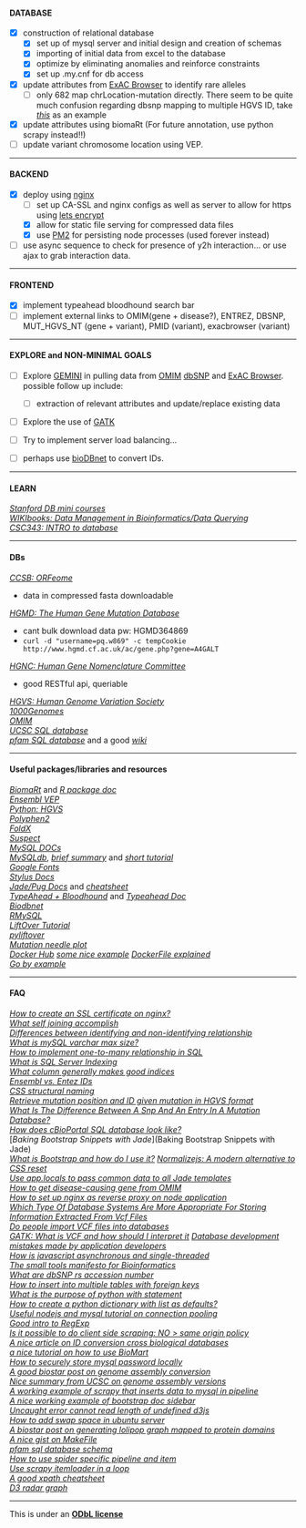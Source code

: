 
#### DATABASE

- [x] construction of relational database
  - [x] set up of mysql server and initial design and creation of schemas  
  - [x] importing of initial data from excel to the database
  - [x] optimize by eliminating anomalies and reinforce constraints
  - [x] set up .my.cnf for db access
- [x] update attributes from [ExAC Browser](http://exac.broadinstitute.org/) to identify rare alleles  
  - [ ] only 682 map chrLocation-mutation directly. There seem to be quite much confusion regarding dbsnp mapping to multiple HGVS ID, take [_this_](http://exac.broadinstitute.org/variant/10-82034395-A-C) as an example  
- [x] update attributes using biomaRt (For future annotation, use python scrapy instead!!)
- [ ] update variant chromosome location using VEP.

---

#### BACKEND

- [x] deploy using [nginx](http://nginx.org/en/)
  - [ ] set up CA-SSL and nginx configs as well as server to allow for https using [lets encrypt](https://letsencrypt.org/)
  - [x] allow for static file serving for compressed data files
  - [x] use [PM2](http://pm2.keymetrics.io/) for persisting node processes (used forever instead)
- [ ] use async sequence to check for presence of y2h interaction... or use ajax to grab interaction data.

---

#### FRONTEND

- [x] implement typeahead bloodhound search bar
- [ ] implement external links to OMIM(gene + disease?), ENTREZ, DBSNP, MUT_HGVS_NT (gene + variant), PMID (variant), exacbrowser (variant)

-----

#### EXPLORE and NON-MINIMAL GOALS

- [ ] Explore [GEMINI](http://gemini.readthedocs.io/en/latest/) in pulling data from [OMIM](http://www.omim.org/) [dbSNP](http://www.ncbi.nlm.nih.gov/SNP/) and [ExAC Browser](http://exac.broadinstitute.org/). possible follow up include:   
  - [ ] extraction of relevant attributes and update/replace existing data
- [ ] Explore the use of [GATK](https://www.broadinstitute.org/gatk/)
- [ ] Try to implement server load balancing...
- [ ] perhaps use [bioDBnet](https://biodbnet-abcc.ncifcrf.gov/db/db2db.php) to convert IDs.


----

#### LEARN

[_Stanford DB mini courses_](https://lagunita.stanford.edu/courses/DB/2014/SelfPaced/about)   
[_WIKIbooks: Data Management in Bioinformatics/Data Querying_](https://en.wikibooks.org/wiki/Data_Management_in_Bioinformatics/Data_Querying)   
[_CSC343: INTRO to database_](http://www.cdf.toronto.edu/~csc343h/winter/)  

---


#### DBs

[_CCSB: ORFeome_](http://horfdb.dfci.harvard.edu/index.php?page=orfsearch)   
  + data in compressed fasta downloadable     

[_HGMD: The Human Gene Mutation Database_](http://www.hgmd.cf.ac.uk/ac/index.php)         
  + cant bulk download data pw: HGMD364869   
  + `curl -d "username=pq.w869" -c tempCookie http://www.hgmd.cf.ac.uk/ac/gene.php?gene=A4GALT`  

[_HGNC: Human Gene Nomenclature Committee_](http://www.genenames.org/help/rest-web-service-help)             
  + good RESTful api, queriable    

[_HGVS: Human Genome Variation Society_](http://www.hgvs.org/mutnomen/)           
[_1000Genomes_](http://www.1000genomes.org/data)   
[_OMIM_](http://www.omim.org/)  
[_UCSC SQL database_](https://genome.ucsc.edu/goldenpath/help/mysql.html)  
[_pfam SQL database_](http://pfam.xfam.org/help#tabview=tab12) and a good [_wiki_](http://wiki.christophchamp.com/index.php?title=Pfam)  

---

#### Useful packages/libraries and resources

[_BiomaRt_](https://bioconductor.org/packages/release/bioc/html/biomaRt.html) and [_R package doc_](https://bioconductor.org/packages/release/bioc/vignettes/biomaRt/inst/doc/biomaRt.pdf)   
[_Ensembl VEP_](http://rest.ensembl.org/#Variation)  
[_Python: HGVS_](http://hgvs.readthedocs.io/en/0.4.x/)   
[_Polyphen2_](http://genetics.bwh.harvard.edu/pph2/dokuwiki/faq#automated_batch_submission)  
[_FoldX_](http://foldxsuite.crg.eu/)  
[_Suspect_](http://www.sbg.bio.ic.ac.uk/~suspect/)    
[_MySQL DOCs_](https://dev.mysql.com/doc/)  
[_MySQLdb_](http://mysql-python.sourceforge.net/MySQLdb-1.2.2/), [_brief summary_](http://mysql-python.sourceforge.net/MySQLdb.html) and [_short tutorial_](http://www.tutorialspoint.com/python/python_database_access.htm)  
[_Google Fonts_](https://www.google.com/fonts)   
[_Stylus Docs_](http://stylus-lang.com/try.html#?code=body%20%7B%0A%20%20font%3A%2014px%2F1.5%20Helvetica%2C%20arial%2C%20sans-serif%3B%0A%20%20%23logo%20%7B%0A%20%20%20%20border-radius%3A%205px%3B%0A%20%20%7D%0A%7D)    
[_Jade/Pug Docs_](http://jade-lang.com/reference/) and [_cheatsheet_](https://naltatis.github.io/jade-syntax-docs/)  
[_TypeAhead + Bloodhound_](https://twitter.github.io/typeahead.js/examples/) and [_Typeahead Doc_](https://github.com/twitter/typeahead.js/blob/master/doc/jquery_typeahead.md)   
[_Biodbnet_](https://biodbnet-abcc.ncifcrf.gov/webServices/RestWebService.php)    
[_RMySQL_](https://cran.r-project.org/web/packages/RMySQL/RMySQL.pdf)   
[_LiftOver Tutorial_](http://genome.sph.umich.edu/wiki/LiftOver)   
[_pyliftover_](https://pypi.python.org/pypi/pyliftover)  
[_Mutation needle plot_](https://github.com/bbglab/muts-needle-plot)  
[_Docker Hub_](https://hub.docker.com/explore/) [_some nice example_](https://docs.docker.com/engine/tutorials/) [_DockerFile explained_](https://www.digitalocean.com/community/tutorials/docker-explained-using-dockerfiles-to-automate-building-of-images)  
[_Go by example_](https://gobyexample.com/)

-----

#### FAQ

[_How to create an SSL certificate on nginx?_](https://www.digitalocean.com/community/tutorials/how-to-create-an-ssl-certificate-on-nginx-for-ubuntu-14-04)    
[_What self joining accomplish_](http://www.programmerinterview.com/index.php/database-sql/what-is-a-self-join/)   
[_Differences between identifying and non-identifying relationship_](http://stackoverflow.com/questions/762937/whats-the-difference-between-identifying-and-non-identifying-relationships)  
[_What is mySQL varchar max size?_](http://stackoverflow.com/questions/13506832/what-is-the-mysql-varchar-max-size)  
[_How to implement one-to-many relationship in SQL_](http://stackoverflow.com/questions/7296846/how-to-implement-one-to-one-one-to-many-and-many-to-many-relationships-while-de)    
[_What is SQL Server Indexing_](http://odetocode.com/Articles/70.aspx)  
[_What column generally makes good indices_](http://stackoverflow.com/questions/107132/what-columns-generally-make-good-indexes)     
[_Ensembl vs. Entez IDs_](https://www.biostars.org/p/16505/)  
[_CSS structural naming_](http://sixrevisions.com/css/css-tips/css-tip-2-structural-naming-convention-in-css/)  
[_Retrieve mutation position and ID given mutation in HGVS format_](https://www.biostars.org/p/107493/)  
[_What Is The Difference Between A Snp And An Entry In A Mutation Database?_](https://www.biostars.org/p/2812/)  
[_How does cBioPortal SQL database look like?_](https://github.com/cBioPortal/cbioportal/tree/master/core/src/main/resources/db)  
[_Baking Bootstrap Snippets with Jade_](Baking Bootstrap Snippets with Jade)  
[_What is Bootstrap and how do I use it?_](https://www.taniarascia.com/what-is-bootstrap-and-how-do-i-use-it/)
[_Normalizejs: A modern alternative to CSS reset_](https://github.com/necolas/normalize.css)   
[_Use app.locals to pass common data to all Jade templates_](http://stackoverflow.com/questions/23494839/layout-jade-navigation-bar)  
[_How to get disease-causing gene from OMIM_](https://www.biostars.org/p/118566/)  
[_How to set up nginx as reverse proxy on node application_](https://gist.github.com/joemccann/644282)  
[_Which Type Of Database Systems Are More Appropriate For Storing Information Extracted From Vcf Files_](https://www.biostars.org/p/65920/)  
[_Do people import VCF files into databases_](https://www.biostars.org/p/7372/)  
[_GATK: What is VCF and how should I interpret it_](http://gatkforums.broadinstitute.org/gatk/discussion/1268/what-is-a-vcf-and-how-should-i-interpret-it)
[_Database development mistakes made by application developers_](http://stackoverflow.com/questions/621884/database-development-mistakes-made-by-application-developers)  
[_How is javascript asynchronous and single-threaded_](http://www.sohamkamani.com/blog/2016/03/14/wrapping-your-head-around-async-programming/)  
[_The small tools manifesto for Bioinformatics_](https://github.com/pjotrp/bioinformatics)  
[_What are dbSNP rs accession number_](http://www.ncbi.nlm.nih.gov/SNP/get_html.cgi?whichHtml=how_to_submit#REFSNP)  
[_How to insert into multiple tables with foreign keys_](http://www.rndblog.com/insert-into-multiple-mysql-tables-linked-by-a-foreign-key/)  
[_What is the purpose of python with statement_](http://effbot.org/zone/python-with-statement.htm)  
[_How to create a python dictionary with list as defaults?_](http://stackoverflow.com/questions/28194184/how-do-i-create-a-dictionary-with-keys-from-a-list-and-values-separate-empty-lis)  
[_Useful nodejs and mysql tutorial on connection pooling_](http://stackoverflow.com/questions/6731214/node-mysql-connection-pooling)  
[_Good intro to RegExp_](http://www.w3schools.com/jsref/jsref_obj_regexp.asp)   
[_Is it possible to do client side scraping: NO > same origin policy_](http://stackoverflow.com/questions/9149672/is-there-any-javascript-and-client-side-wget-implementation)  
[_A nice article on ID conversion cross biological databases_](https://humgenomics.biomedcentral.com/articles/10.1186/1479-7364-5-6-703)   
[_a nice tutorial on how to use BioMart_](http://davetang.org/muse/2012/04/27/learning-to-use-biomart/)  
[_How to securely store mysql password locally_](http://dev.mysql.com/doc/refman/5.7/en/password-security-user.html)  
[_A good biostar post on genome assembly conversion_](https://www.biostars.org/p/65558/)   
[_Nice summary from UCSC on genome assembly versions_](http://genome.ucsc.edu/FAQ/FAQreleases.html)  
[_A working example of scrapy that inserts data to mysql in pipeline_](https://github.com/rolando/dirbot-mysql)  
[_A nice working example of bootstrap doc sidebar_](http://www.java2s.com/Tutorials/HTML_CSS/Bootstrap_Example/Nav/Create_Side_Navbar.htm)  
[_Uncaught error cannot read length of undefined d3js_](http://stackoverflow.com/questions/17181421/uncaught-typeerror-cannot-call-method-push-of-undefined-d3-force-layout)  
[_How to add swap space in ubuntu server_](https://www.digitalocean.com/community/tutorials/how-to-add-swap-on-ubuntu-14-04)   
[_A biostar post on generating lolipop graph mapped to protein domains_](https://www.biostars.org/p/61049/)   
[_A nice gist on MakeFile_](https://gist.github.com/isaacs/62a2d1825d04437c6f08)   
[_pfam sql database schema_](http://pfam.xfam.org/help#tabview=tab11)   
[_How to use spider specific pipeline and item_](http://stackoverflow.com/questions/10543997/scrapy-how-to-change-spider-settings-after-start-crawling)    
[_Use scrapy itemloader in a loop_](http://stackoverflow.com/questions/37658950/using-scrapy-itemloader-in-a-loop)   
[_A good xpath cheatsheet_](http://ricostacruz.com/cheatsheets/xpath.html)   
[_D3 radar graph_](http://bl.ocks.org/nbremer/6506614)

---
This is under an [__ODbL license__](http://opendatacommons.org/licenses/odbl/1.0/)

